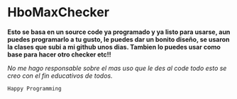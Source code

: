 # HboMaxChecker


**Esto se basa en un source code ya programado y ya listo para usarse, aun puedes programarlo a tu gusto, le puedes dar un bonito diseño, se usaron la clases que subi a mi github unos dias. Tambien lo puedes usar como base para hacer otro checker etc!!**


*No me hago responsable sobre el mas uso que le des al code todo esto se creo con el fin educativos de todos.*

```csharp
Happy Programming
```
